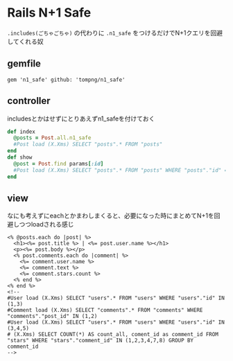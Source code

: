 # Rails N+1 Safe

`.includes(ごちゃごちゃ)`
の代わりに
`.n1_safe`
をつけるだけでN+1クエリを回避してくれる奴


## gemfile
`gem 'n1_safe' github: 'tompng/n1_safe'`

## controller
includesとかはせずにとりあえずn1_safeを付けておく
```ruby
def index
  @posts = Post.all.n1_safe
  #Post load (X.Xms) SELECT "posts".* FROM "posts"
end
def show
  @post = Post.find params[:id]
  #Post load (X.Xms) SELECT "posts".* FROM "posts" WHERE "posts"."id" = 1 LIMIT 1
end
```

## view
なにも考えずにeachとかまわしまくると、必要になった時にまとめてN+1を回避しつつloadされる感じ
```erb
<% @posts.each do |post| %>
  <h1><%= post.title %> | <%= post.user.name %></h1>
  <p><%= post.body %></p>
  <% post.comments.each do |comment| %>
    <%= comment.user.name %>
    <%= comment.text %>
    <%= comment.stars.count %>
  <% end %>
<% end %>
<!--
#User load (X.Xms) SELECT "users".* FROM "users" WHERE "users"."id" IN (1,3)
#Comment load (X.Xms) SELECT "comments".* FROM "comments" WHERE "comments"."post_id" IN (1,2)
#User load (X.Xms) SELECT "users".* FROM "users" WHERE "users"."id" IN (3,4,5)
# (X.Xms) SELECT COUNT(*) AS count_all, coment_id as comment_id FROM "stars" WHERE "stars"."comment_id" IN (1,2,3,4,7,8) GROUP BY comment_id
-->
```
